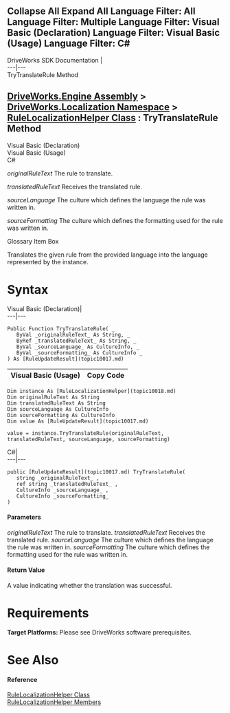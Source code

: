        

 Collapse All Expand All  Language Filter: All  Language Filter: Multiple  Language Filter: Visual Basic (Declaration) Language Filter: Visual Basic (Usage) Language Filter: C#  
---  
DriveWorks SDK Documentation  |   
---|---  
TryTranslateRule Method   
  
[DriveWorks.Engine Assembly](topic2156.md) > [DriveWorks.Localization Namespace](topic10015.md) > [RuleLocalizationHelper Class](topic10018.md) : TryTranslateRule Method  
---  
  
Visual Basic (Declaration)    
Visual Basic (Usage)    
C# 

_originalRuleText_
    The rule to translate.

_translatedRuleText_
    Receives the translated rule.

_sourceLanguage_
    The culture which defines the language the rule was written in.

_sourceFormatting_
    The culture which defines the formatting used for the rule was written in.

Glossary Item Box

Translates the given rule from the provided language into the language represented by the instance. 

# Syntax

Visual Basic (Declaration)|   
---|---  
      
    
    Public Function TryTranslateRule( _
       ByVal _originalRuleText_ As String, _
       ByRef _translatedRuleText_ As String, _
       ByVal _sourceLanguage_ As CultureInfo, _
       ByVal _sourceFormatting_ As CultureInfo _
    ) As [RuleUpdateResult](topic10017.md)  
  
Visual Basic (Usage)| Copy Code  
---|---  
      
    
    Dim instance As [RuleLocalizationHelper](topic10018.md)
    Dim originalRuleText As String
    Dim translatedRuleText As String
    Dim sourceLanguage As CultureInfo
    Dim sourceFormatting As CultureInfo
    Dim value As [RuleUpdateResult](topic10017.md)
     
    value = instance.TryTranslateRule(originalRuleText, translatedRuleText, sourceLanguage, sourceFormatting)  
  
C#|   
---|---  
      
    
    public [RuleUpdateResult](topic10017.md) TryTranslateRule( 
       string _originalRuleText_ ,
       ref string _translatedRuleText_ ,
       CultureInfo _sourceLanguage_ ,
       CultureInfo _sourceFormatting_
    )  
  
#### Parameters

 _originalRuleText_
    The rule to translate.
_translatedRuleText_
    Receives the translated rule.
_sourceLanguage_
    The culture which defines the language the rule was written in.
_sourceFormatting_
    The culture which defines the formatting used for the rule was written in.

#### Return Value

A value indicating whether the translation was successful.

# Requirements

**Target Platforms:** Please see DriveWorks software prerequisites.

# See Also

#### Reference

[RuleLocalizationHelper Class](topic10018.md)   
[RuleLocalizationHelper Members](topic10019.md)



